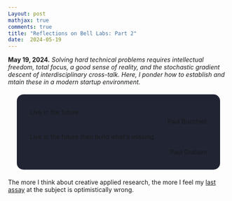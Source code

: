```yaml
---
Layout: post
mathjax: true
comments: true
title: "Reflections on Bell Labs: Part 2"
date:  2024-05-19
---
```


**May 19, 2024.** *Solving hard technical problems requires
  intellectual freedom, total focus, a good sense of reality, and the
  stochastic gradient descent of interdisciplinary cross-talk. Here, I
  ponder how to establish and mtain these in a modern startup environment.*

<div style="background-color: #212433 ; padding: 30px; margin: 20px; border: 0px solid
grey; line-height:1.5; border-radius: 15px">
Live in the future.
<br>

<div style="text-align: right">Paul Buchheit</div>

Live in the future then build what's missing.
<br>

<div style="text-align: right">Paul Graham</div>
</div>

The more I think about creative applied research, the more I feel my
<a href="https://heptar.ch/rbl1/">last assay</a> at the subject is
optimistically wrong.
